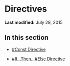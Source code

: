 
# Directives

 **Last modified:** July 28, 2015


## In this section


-  [#Const Directive](c5d74b3a-75b1-1263-ab98-82a1a1087207.md)
    
-  [#If...Then...#Else Directive](cdda62a6-f9e4-237e-c8b7-a2076e16ff7d.md)
    
